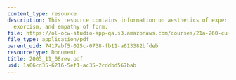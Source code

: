 ```yaml
---
content_type: resource
description: This resource contains information on aesthetics of experience, ritual
  exorcism, and empathy of form.
file: https://ol-ocw-studio-app-qa.s3.amazonaws.com/courses/21a-260-culture-embodiment-and-the-senses-fall-2005/1a06cd3562165ef1ac352cddbd567bab_2005_11_08rev.pdf
file_type: application/pdf
parent_uid: 7417abf5-025c-0738-fb11-a613382bfdeb
resourcetype: Document
title: 2005_11_08rev.pdf
uid: 1a06cd35-6216-5ef1-ac35-2cddbd567bab
---
```


